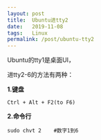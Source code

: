 ```yaml
---
layout: post
title:  Ubuntu进tty2
date:   2019-11-08
tags:   Linux
permalink: /post/ubuntu-tty2
---
```


Ubuntu的tty1是桌面UI，

进tty2-6的方法有两种：

**1.键盘**

```
Ctrl + Alt + F2(to F6)
```

**2.命令行**

```
sudo chvt 2    #数字1到6
```
